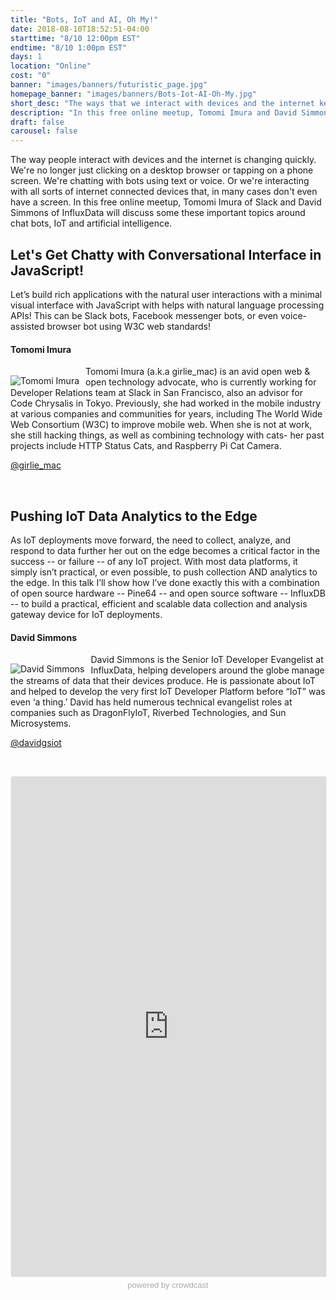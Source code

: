 ```yaml
---
title: "Bots, IoT and AI, Oh My!"
date: 2018-08-10T18:52:51-04:00
starttime: "8/10 12:00pm EST"
endtime: "8/10 1:00pm EST"
days: 1
location: "Online"
cost: "0"
banner: "images/banners/futuristic_page.jpg"
homepage_banner: "images/banners/Bots-Iot-AI-Oh-My.jpg"
short_desc: "The ways that we interact with devices and the internet keeps changing."
description: "In this free online meetup, Tomomi Imura and David Simmons explore new ways of interacting with devices and the internet such as chat bots and the internet of things."
draft: false
carousel: false
---
```


The way people interact with devices and the internet is changing quickly. We're no longer just clicking on a desktop browser or tapping on a phone screen. We're chatting with bots using text or voice. Or we're interacting with all sorts of internet connected devices that, in many cases don't even have a screen. In this free online meetup, Tomomi Imura of Slack and David Simmons of InfluxData will discuss some these important topics around chat bots, IoT and artificial intelligence.

## Let's Get Chatty with Conversational Interface in JavaScript!

Let’s build rich applications with the natural user interactions with a minimal visual interface with JavaScript with helps with natural language processing APIs! This can be Slack bots, Facebook messenger bots, or even voice-assisted browser bot using W3C web standards!

#### Tomomi Imura

<img src="/images/speakers/tomomiimura.jpg" style="float:left;margin-right: 10px;margin-top: 15px;" alt="Tomomi Imura">

Tomomi Imura (a.k.a girlie_mac) is an avid open web & open technology advocate, who is currently working for Developer Relations team at Slack in San Francisco, also an advisor for Code Chrysalis in Tokyo. Previously, she had worked in the mobile industry at various companies and communities for years, including The World Wide Web Consortium (W3C) to improve mobile web. When she is not at work, she still hacking things, as well as combining technology with cats- her past projects include HTTP Status Cats, and Raspberry Pi Cat Camera.

<i class="fa fa-twitter" aria-hidden="true"></i> [@girlie_mac](https://twitter.com/girlie_mac)

<br style="clear:both;">

## Pushing IoT Data Analytics to the Edge

As IoT deployments move forward, the need to collect, analyze, and respond to data further her out on the edge becomes a critical factor in the success -- or failure -- of any IoT project. With most data platforms, it simply isn’t practical, or even possible, to push collection AND analytics to the edge. In this talk I’ll show how I’ve done exactly this with a combination of open source hardware -- Pine64 -- and open source software -- InfluxDB -- to build a practical, efficient and scalable data collection and analysis gateway device for IoT deployments.

#### David Simmons

<img src="/images/speakers/davidsimmons.jpeg" style="float:left;margin-right: 10px;margin-top: 15px;" alt="David Simmons">

David Simmons is the Senior IoT Developer Evangelist at InfluxData, helping developers around the globe manage the streams of data that their devices produce. He is passionate about IoT and helped to develop the very first IoT Developer Platform before “IoT” was even ‘a thing.’ David has held numerous technical evangelist roles at companies such as DragonFlyIoT, Riverbed Technologies, and Sun Microsystems.

<i class="fa fa-twitter" aria-hidden="true"></i> [@davidgsiot](https://twitter.com/davidgsiot)

<br style="clear:both;">

<a name="register"></a>

<iframe width="100%" height="800" frameborder="0" marginheight="0" marginwidth="0" allowtransparency="true" src="https://www.crowdcast.io/e/bots-iot-and-ai-oh-my?navlinks=false&embed=true" style="border: 1px solid #EEE;border-radius:3px;"></iframe><a href="https://www.crowdcast.io/?utm_source=embed&utm_medium=website&utm_campaign=embed" style="color: #aaa; font-family: 'Helvetica', 'Arial', sans-serif;text-decoration: none;display: block;text-align: center;font-size: 13px;padding: 5px 0;">powered by crowdcast</a>